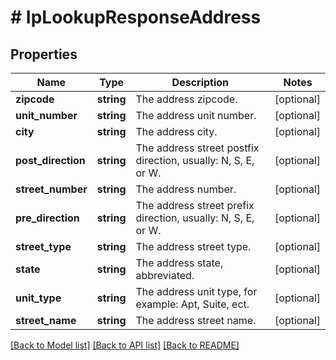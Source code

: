 # # IpLookupResponseAddress

## Properties

Name | Type | Description | Notes
------------ | ------------- | ------------- | -------------
**zipcode** | **string** | The address zipcode. | [optional]
**unit_number** | **string** | The address unit number. | [optional]
**city** | **string** | The address city. | [optional]
**post_direction** | **string** | The address street postfix direction, usually: N, S, E, or W. | [optional]
**street_number** | **string** | The address number. | [optional]
**pre_direction** | **string** | The address street prefix direction, usually: N, S, E, or W. | [optional]
**street_type** | **string** | The address street type. | [optional]
**state** | **string** | The address state, abbreviated. | [optional]
**unit_type** | **string** | The address unit type, for example: Apt, Suite, ect. | [optional]
**street_name** | **string** | The address street name. | [optional]

[[Back to Model list]](../../README.md#models) [[Back to API list]](../../README.md#endpoints) [[Back to README]](../../README.md)
